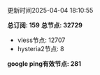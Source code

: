 更新时间2025-04-04 18:10:55

**总订阅: 159**
**总节点: 32729**
- vless节点: 12707
- hysteria2节点: 8

**google ping有效节点: 281**
